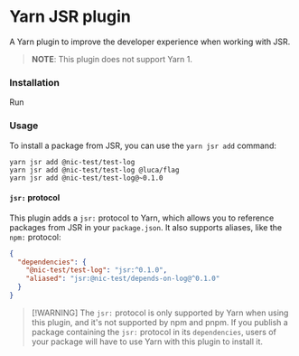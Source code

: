 # Yarn JSR plugin

A Yarn plugin to improve the developer experience when working with JSR.

> **NOTE**: This plugin does not support Yarn 1.

### Installation

Run

### Usage

To install a package from JSR, you can use the `yarn jsr add` command:

```
yarn jsr add @nic-test/test-log
yarn jsr add @nic-test/test-log @luca/flag
yarn jsr add @nic-test/test-log@~0.1.0
```

#### `jsr:` protocol

This plugin adds a `jsr:` protocol to Yarn, which allows you to reference packages from JSR in your `package.json`. It also supports aliases, like the `npm:` protocol:

```json
{
  "dependencies": {
    "@nic-test/test-log": "jsr:^0.1.0",
    "aliased": "jsr:@nic-test/depends-on-log@^0.1.0"
  }
}
```

> [!WARNING] The `jsr:` protocol is only supported by Yarn when using this plugin, and it's not supported by npm and pnpm.
> If you publish a package containing the `jsr:` protocol in its `dependencies`, users of your package will have to use Yarn
> with this plugin to install it.
